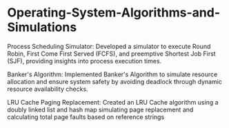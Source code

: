# Operating-System-Algorithms-and-Simulations

Process Scheduling Simulator: Developed a simulator to execute Round Robin, First Come First Served (FCFS), and preemptive Shortest Job First (SJF), providing insights into process execution times.

Banker's Algorithm: Implemented Banker's Algorithm to simulate resource allocation and ensure system safety by avoiding deadlock through dynamic resource availability checks.

LRU Cache Paging Replacement: Created an LRU Cache algorithm using a doubly linked list and hash map simulating page replacement and calculating total page faults based on reference strings
